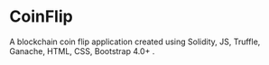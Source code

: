 # CoinFlip
A blockchain coin flip application created using Solidity, JS, Truffle, Ganache, HTML, CSS, Bootstrap 4.0+ .
